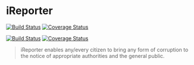 # iReporter

[![Build Status](https://travis-ci.org/Paul-Taiwo/iReporter.svg?branch=feature)](https://travis-ci.org/Paul-Taiwo/iReporter)
[![Coverage Status](https://coveralls.io/repos/github/Paul-Taiwo/iReporter/badge.svg?branch=feature)](https://coveralls.io/github/Paul-Taiwo/iReporter?branch=feature)

[![Build Status](https://travis-ci.org/Paul-Taiwo/iReporter.svg?branch=API)](https://travis-ci.org/Paul-Taiwo/iReporter)
[![Coverage Status](https://coveralls.io/repos/github/Paul-Taiwo/iReporter/badge.svg?branch=API)](https://coveralls.io/github/Paul-Taiwo/iReporter?branch=API)

> iReporter enables any/every citizen to bring any form of corruption to the notice of appropriate authorities and the general public.